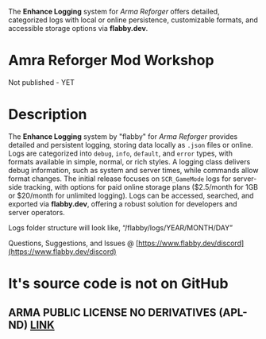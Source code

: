 The **Enhance Logging** system for *Arma Reforger* offers detailed, categorized logs with local or online persistence, customizable formats, and accessible storage options via **flabby.dev**.

# Amra Reforger Mod Workshop
Not published - YET

# Description
The **Enhance Logging** system by "flabby" for *Arma Reforger* provides detailed and persistent logging, storing data locally as `.json` files or online. Logs are categorized into `debug`, `info`, `default`, and `error` types, with formats available in simple, normal, or rich styles. A logging class delivers debug information, such as system and server times, while commands allow format changes. The initial release focuses on `SCR_GameMode` logs for server-side tracking, with options for paid online storage plans ($2.5/month for 1GB or $20/month for unlimited logging). Logs can be accessed, searched, and exported via **flabby.dev**, offering a robust solution for developers and server operators.

Logs folder structure will look like, “/flabby/logs/YEAR/MONTH/DAY”

Questions, Suggestions, and Issues @ [https://www.flabby.dev/discord](https://www.flabby.dev/discord)

# It's source code is not on GitHub

## ARMA PUBLIC LICENSE NO DERIVATIVES (APL-ND) [LINK](https://www.bohemia.net/community/licenses/arma-public-license-nd)

